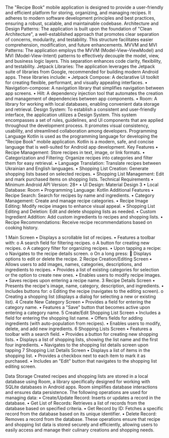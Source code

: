 The "Recipe Book" mobile application is designed to provide a user-friendly and efficient platform for storing, organizing, and managing recipes. It adheres to modern software development principles and best practices, ensuring a robust, scalable, and maintainable codebase.
Architecture and Design Patterns:
The application is built upon the foundation of "Clean Architecture", a well-established approach that promotes clear separation of concerns, modularity, and testability. This structure facilitates easier comprehension, modification, and future enhancements.
MVVM and MVI Patterns:
The application employs the MVVM (Model-View-ViewModel) and MVI (Model-View-Intent) patterns to effectively decouple the model, view, and business logic layers. This separation enhances code clarity, flexibility, and testability.
Jetpack Libraries:
The application leverages the Jetpack suite of libraries from Google, recommended for building modern Android apps. These libraries include:
•	Jetpack Compose: A declarative UI toolkit for creating flexible, performant, and visually appealing interfaces.
•	Navigation-compose: A navigation library that simplifies navigation between app screens.
•	Hilt: A dependency injection tool that automates the creation and management of dependencies between app components.
•	Room: A library for working with local databases, enabling convenient data storage and retrieval.
Design System:
To establish a consistent and user-friendly interface, the application utilizes a Design System. This system encompasses a set of rules, guidelines, and UI components that are applied throughout the development process. It promotes visual consistency, usability, and streamlined collaboration among developers.
Programming Language
Kotlin is used as the programming language for developing the "Recipe Book" mobile application. Kotlin is a modern, safe, and concise language that is well-suited for Android app development.
Key Features
•	Recipe Management: Store recipes in text, image, or link formats.
•	Categorization and Filtering: Organize recipes into categories and filter them for easy retrieval.
•	Language Translation: Translate recipes between Ukrainian and English languages.
•	Shopping List Creation: Generate shopping lists based on selected recipes.
•	Shopping List Management: Edit and mark purchased items on shopping lists.
Technical Requirements
•	Minimum Android API Version: 28+
•	UI Design: Material Design 3
•	Local Database: Room
•	Programming Language: Kotlin
Additional Features
•	Recipe Search: Search for recipes by name and ingredients.
•	Category Management: Create and manage recipe categories.
•	Recipe Image Editing: Modify recipe images to enhance visual appeal.
•	Shopping List Editing and Deletion: Edit and delete shopping lists as needed.
•	Custom Ingredient Addition: Add custom ingredients to recipes and shopping lists.
•	Recipe Recommendations: Receive recipe recommendations based on cooking history.

1 Main Screen
•	Displays a scrollable list of recipes.
•	Features a toolbar with:
o	A search field for filtering recipes.
o	A button for creating new recipes.
o	A category filter for organizing recipes.
•	Upon tapping a recipe:
o	Navigates to the recipe details screen.
o	On a long press:
	Displays options to edit or delete the recipe.
2 Recipe Creation/Editing Screen
•	Allows users to add images, names, categories, descriptions, and ingredients to recipes.
•	Provides a list of existing categories for selection or the option to create new ones.
•	Enables users to modify recipe images.
•	Saves recipes upon entering a recipe name.
3 Recipe Details Screen
•	Presents the recipe's image, name, category, description, and ingredients.
•	Includes buttons for:
o	Editing the recipe (navigates to the editing screen).
o	Creating a shopping list (displays a dialog for selecting a new or existing list).
4 Create New Category Screen
•	Provides a field for entering the category name.
•	Features a "Save" button that becomes active upon entering a category name.
5 Create/Edit Shopping List Screen
•	Includes a field for entering the shopping list name.
•	Offers fields for adding ingredients (with auto-population from recipes).
•	Enables users to modify, delete, and add new ingredients.
6 Shopping Lists Screen
•	Features a toolbar with a search field.
•	Provides a button for creating new shopping lists.
•	Displays a list of shopping lists, showing the list name and the first four ingredients.
•	Navigates to the shopping list details screen upon tapping
7 Shopping List Details Screen
•	Displays a list of items in the shopping list.
•	Provides a checkbox next to each item to mark it as purchased.
•	Includes an "Edit" button that navigates to the shopping list editing screen.


Data Storage
Created recipes and shopping lists are stored in a local database using Room, a library specifically designed for working with SQLite databases in Android apps. Room simplifies database interactions and ensures data persistence. The following operations are used for managing data:
•	Create/Update Record: Inserts or updates a record in the database.
•	Get List of Records: Retrieves a list of records from the database based on specified criteria.
•	Get Record by ID: Fetches a specific record from the database based on its unique identifier.
•	Delete Record: Removes a record from the database.
These operations ensure that recipe and shopping list data is stored securely and efficiently, allowing users to easily access and manage their culinary creations and shopping needs.
 
